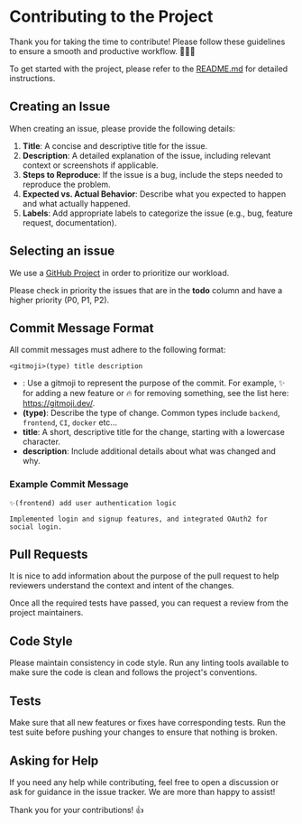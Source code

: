 # Contributing to the Project

Thank you for taking the time to contribute! Please follow these guidelines to ensure a smooth and productive workflow. 🚀🚀🚀

To get started with the project, please refer to the [README.md](https://github.com/numerique-gouv/impress/blob/main/README.md) for detailed instructions.

## Creating an Issue

When creating an issue, please provide the following details:

1.  **Title**: A concise and descriptive title for the issue.
2.  **Description**: A detailed explanation of the issue, including relevant context or screenshots if applicable.
3.  **Steps to Reproduce**: If the issue is a bug, include the steps needed to reproduce the problem.
4.  **Expected vs. Actual Behavior**: Describe what you expected to happen and what actually happened.
5.  **Labels**: Add appropriate labels to categorize the issue (e.g., bug, feature request, documentation).

## Selecting an issue

We use a [GitHub Project](https://github.com/orgs/numerique-gouv/projects/13) in order to prioritize our workload. 

Please check in priority the issues that are in the **todo** column and have a higher priority (P0, P1, P2). 

## Commit Message Format

All commit messages must adhere to the following format:

`<gitmoji>(type) title description`

*   **<gitmoji>**: Use a gitmoji to represent the purpose of the commit. For example, ✨ for adding a new feature or 🔥 for removing something, see the list here: <https://gitmoji.dev/>.
*   **(type)**: Describe the type of change. Common types include `backend`, `frontend`, `CI`, `docker` etc...
*   **title**: A short, descriptive title for the change, starting with a lowercase character.
*   **description**: Include additional details about what was changed and why.

### Example Commit Message

```
✨(frontend) add user authentication logic 

Implemented login and signup features, and integrated OAuth2 for social login.
```

## Pull Requests

It is nice to add information about the purpose of the pull request to help reviewers understand the context and intent of the changes.

Once all the required tests have passed, you can request a review from the project maintainers.

## Code Style

Please maintain consistency in code style. Run any linting tools available to make sure the code is clean and follows the project's conventions.

## Tests

Make sure that all new features or fixes have corresponding tests. Run the test suite before pushing your changes to ensure that nothing is broken.

## Asking for Help

If you need any help while contributing, feel free to open a discussion or ask for guidance in the issue tracker. We are more than happy to assist!

Thank you for your contributions! 👍

